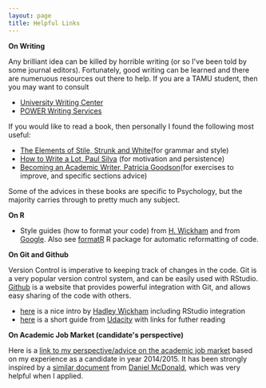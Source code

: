 ```yaml
---
layout: page
title: Helpful Links
---
```

 
 **On Writing**
 
Any brilliant idea can be killed by horrible writing (or so I've been told by some journal editors). Fortunately, good writing can be learned and there are numeruous resources out there to help. If you are a TAMU student, then you may want to consult
 - [University Writing Center](http://writingcenter.tamu.edu)
 - [POWER Writing Services](http://power.tamu.edu)
 
If you would like to read a book, then personally I found the following most useful:
 - [The Elements of Stile, Strunk and White](https://www.amazon.com/Elements-Style-Fourth-William-Strunk/dp/020530902X/ref=sr_1_1?s=books&ie=UTF8&qid=1505700931&sr=1-1&keywords=strunk+and+white)(for grammar and style)
 - [How to Write a Lot, Paul Silva](https://www.amazon.com/How-Write-Lot-Practical-Productive/dp/1591477433) (for motivation and persistence)
 - [Becoming an Academic Writer, Patricia Goodson](https://www.amazon.com/Becoming-Academic-Writer-Exercises-Productive/dp/1452203865)(for exercises to improve, and specific sections advice)
 
 Some of the advices in these books are specific to Psychology, but the majority carries through to pretty much any subject.
 
 **On R**
 
  - Style guides (how to format your code) from [H. Wickham](http://adv-r.had.co.nz/Style.html) and from [Google](https://google.github.io/styleguide/Rguide.xml). Also see [formatR](https://yihui.name/formatr/) R package for automatic reformatting of code.
 
 

**On Git and Github**

Version Control is imperative to keeping track of changes in the code. Git is a very popular version control system, and can be easily used with RStudio. [Github](https://github.com) is a website that provides powerful integration with Git, and allows easy sharing of the code with others. 
 - [here](http://r-pkgs.had.co.nz/git.html) is a nice intro by [Hadley Wickham](http://hadley.nz) including RStudio integration
 - [here](http://blog.udacity.com/2015/06/a-beginners-git-github-tutorial.html) is a short guide from [Udacity](http://blog.udacity.com) with links for futher reading

**On Academic Job Market (candidate's perspective)**

Here is a [link to my perspective/advice on the academic job market](https://irinagain.github.io/Resources/AcademicJobMarketAdvice_Irina.pdf) based on my experience as a candidate in year 2014/2015. It has been strongly inspired by a [similar document](http://pages.iu.edu/~dajmcdon/usefullinks/marketadvice.pdf) from [Daniel McDonald](http://pages.iu.edu/~dajmcdon/), which was very helpful when I applied. 
